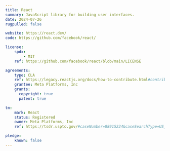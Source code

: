 ```yaml
---
title: React
summary: JavaScript library for building user interfaces.
date: 2024-07-26
rugpulled: false

website: https://react.dev/
code: https://github.com/facebook/react/

license:
    spdx:
        - MIT
    ref: https://github.com/facebook/react/blob/main/LICENSE

agreements:
    type: CLA
    ref: https://legacy.reactjs.org/docs/how-to-contribute.html#contributor-license-agreement-cla
    grantee: Meta Platforms, Inc
    grants:
      copyright: true
      patent: true

tm:
    mark: React
    status: Registered
    owner: Meta Platforms, Inc
    ref: https://tsdr.uspto.gov/#caseNumber=88915234&caseSearchType=US_APPLICATION&caseType=DEFAULT&searchType=statusSearch

pledge:
    known: false
---
```

